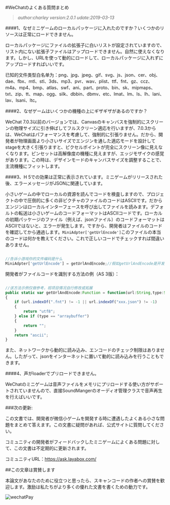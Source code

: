 #WeChatのよくある質問まとめ

>*author:charley version:2.0.1 udate:2019-03-13*

####1、なぜミニゲームのローカルパッケージに入れたのですか？いくつかのリソースは正常にロードできません。

ローカルパッケージにファイルの拡張子に白いリストが設定されていますので、リスト内にない拡張子ファイルはアップロードできません。自然に使えなくなります。しかし、URLを使って動的にロードして、ローカルパッケージに入れずにアップロードすればいいです。


已知的文件类型白名单为：png、jpg、jpeg、gif、svg、js、json、cer、obj、dae、fbx、mtl、stl、3ds、mp3、pvr、wav、plist、ttf、fnt、gz、ccz、m4a、mp4、bmp、atlas、swf、ani、part、proto、bin、sk、mipmaps、txt、zip、tt、map、ogg、silk、dbbin、dbmv、etc、lmat、lm、ls、lh、lani、lav、lsani、ltc。



####2、なぜゲームはいくつかの機種の上にギザギザがあるのですか？

WeChat 7.0.3以前のバージョンでは、Canvasのキャンバスを強制的にスクリーンの物理サイズに引き伸ばしてフルスクリーン適応を行いますが、7.0.3からは、WeChatはパフォーマンスを考慮して、強制的に引張りません。だから、開発者が物理画面より小さいサイズでエンジンを通した適応モードを設計してstageを大きく引張りますと、ピクセルポイントが完全にスクリーン像に見えなくなります。ピンセットは高解像度の機種に見えますが、エッジモザイクの感覚があります。この時は、デザインモードのキャンバスサイズを調整することで、主流機種にフィットします。



####3、H 5での効果は正常に表示されています。ミニゲームがリリースされた後、エラーメッセージがJSONに関連しています。

小さいゲームの中でローカルの資源を読んでコードを検査しますので、プロジェクトの中で圧倒的に多くの非ピクチャのファイルのコードはASCIIです。だからエンジンはローカルインターフェースを呼び出してファイルを読みます。デフォルトの転送は小さいゲームのコードフォーマットはASCIIコードです。ローカルの初期パッケージのファイル（例えば、jsonファイル）のコードフォーマットはASCIIではないと、エラーが発生します。ですから、開発者はファイルのコードを確認してから通過します。`MiniAdpter['getUrlEncode']`このファイルの本当のコードは何かを教えてください。これで正しいコードでチェックすれば間違いありません。


```js

//告诉小游戏你的文件编码是什么
MiniAdpter['getUrlEncode'] = getUrlAndEncode;//假如getUrlAndEncode是开发者识别文件编码的方法
```


開発者がファイルコードを識別する方法の例（AS 3版）：


```javascript

//该方法示例仅做参考，视项目情况自行修改或拓展
public static var getUrlAndEncode:Function = function(url:String,type:String):String
{
	if (url.indexOf(".fnt") != -1 || url.indexOf("xxx.json") != -1) 
    {
		return "utf8";
	} else if (type == "arraybuffer") 
    {
		return "";
	}
	return "ascii";
}
```




また、ネットワークから動的に読み込み、エンコードのチェック制限はありません。したがって、jsonをインターネットに置いて動的に読み込みを行うこともできます。



####4、声がloaderでプリロードできません。

WeChatのミニゲームは音声ファイルをメモリにプリロードする使い方がサポートされていませんので、直接SoundMangerのオーディオ管理クラスで音声再生を行えばいいです。







###次の更新:

この文書では、開発者が微信小ゲームを開発する時に遭遇したよくある小さな問題をまとめて答えます。この文書に疑問があれば、公式サイトに質問してください。

コミュニティの開発者がフィードバックしたミニゲームによくある問題に対して、この文書は不定期的に更新されます。

コミュニティURL：https://ask.layabox.com/



##この文章は賞賛します

本論文があなたのために役立つと思ったら、スキャンコードの作者への賞賛を歓迎します。激励は私たちがより多くの優れた文書を書くための動力です。

![wechatPay](../../../wechatPay.jpg)